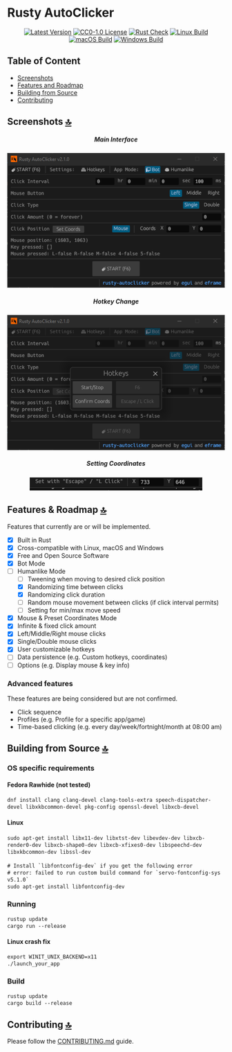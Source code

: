 # Rusty AutoClicker

<div align="center">

[![Latest Version](https://img.shields.io/github/v/tag/MrTanoshii/rusty-autoclicker.svg?label=Version&sort=semver&color=orange)](https://github.com/MrTanoshii/rusty-autoclicker/releases)
[![CC0-1.0 License](https://img.shields.io/badge/License-CC0--1.0-blue)](https://github.com/MrTanoshii/rusty-autoclicker/blob/main/LICENSE)
[![Rust Check](https://github.com/MrTanoshii/rusty-autoclicker/actions/workflows/rust_check.yml/badge.svg)](https://github.com/MrTanoshii/rusty-autoclicker/actions/workflows/rust_check.yml)
[![Linux Build](https://github.com/MrTanoshii/rusty-autoclicker/actions/workflows/linux_build.yml/badge.svg)](https://github.com/MrTanoshii/rusty-autoclicker/actions/workflows/linux_build.yml)
[![macOS Build](https://github.com/MrTanoshii/rusty-autoclicker/actions/workflows/macos_build.yml/badge.svg)](https://github.com/MrTanoshii/rusty-autoclicker/actions/workflows/macos_build.yml)
[![Windows Build](https://github.com/MrTanoshii/rusty-autoclicker/actions/workflows/windows_build.yml/badge.svg)](https://github.com/MrTanoshii/rusty-autoclicker/actions/workflows/windows_build.yml)

</div>

## Table of Content

- [Screenshots](#screenshots-top)
- [Features and Roadmap](#features--roadmap-top)
- [Building from Source](#building-from-source-top)
- [Contributing](#contributing-top)

## Screenshots [:top:](#table-of-content)

<div align="center">

##### Main Interface

[![](/screenshots/v2.1.0/rusty-autoclicker_0dnvDPcANp.png?raw=true "Main Interface")](#)

##### Hotkey Change

[![](/screenshots/v2.1.0/rusty-autoclicker_a4asg2fXnT.png?raw=true "Hotkey Change")](#)

##### Setting Coordinates

[![](/screenshots/v2.1.0/rusty-autoclicker_ClJzyc8yHz.png?raw=true "Setting Coordinates")](#)

</div>

## Features & Roadmap [:top:](#table-of-content)

Features that currently are or will be implemented.

- [x] Built in Rust
- [x] Cross-compatible with Linux, macOS and Windows
- [x] Free and Open Source Software
- [x] Bot Mode
- [ ] Humanlike Mode
  - [ ] Tweening when moving to desired click position
  - [x] Randomizing time between clicks
  - [x] Randomizing click duration
  - [ ] Random mouse movement between clicks (if click interval permits)
  - [ ] Setting for min/max move speed
- [x] Mouse & Preset Coordinates Mode
- [x] Infinite & fixed click amount
- [x] Left/Middle/Right mouse clicks
- [x] Single/Double mouse clicks
- [x] User customizable hotkeys
- [ ] Data persistence (e.g. Custom hotkeys, coordinates)
- [ ] Options (e.g. Display mouse & key info)

### Advanced features

These features are being considered but are not confirmed.

- Click sequence
- Profiles (e.g. Profile for a specific app/game)
- Time-based clicking (e.g. every day/week/fortnight/month at 08:00 am)

## Building from Source [:top:](#table-of-content)

### OS specific requirements

#### Fedora Rawhide (not tested)

```shell
dnf install clang clang-devel clang-tools-extra speech-dispatcher-devel libxkbcommon-devel pkg-config openssl-devel libxcb-devel
```

#### Linux

```shell
sudo apt-get install libx11-dev libxtst-dev libevdev-dev libxcb-render0-dev libxcb-shape0-dev libxcb-xfixes0-dev libspeechd-dev libxkbcommon-dev libssl-dev

# Install `libfontconfig-dev` if you get the following error
# error: failed to run custom build command for `servo-fontconfig-sys v5.1.0`
sudo apt-get install libfontconfig-dev
```

### Running

```shell
rustup update
cargo run --release
```

#### Linux crash fix

```shell
export WINIT_UNIX_BACKEND=x11
./launch_your_app
```

### Build

```shell
rustup update
cargo build --release
```

## Contributing [:top:](#table-of-content)

Please follow the [CONTRIBUTING.md](CONTRIBUTING.md) guide.
